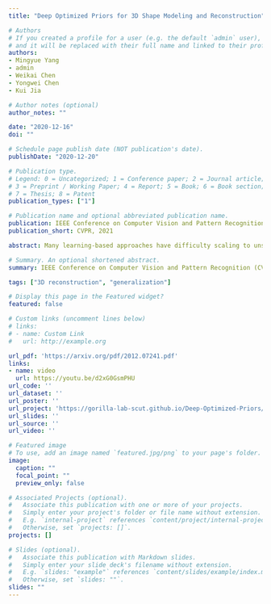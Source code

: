 ```yaml
---
title: "Deep Optimized Priors for 3D Shape Modeling and Reconstruction"

# Authors
# If you created a profile for a user (e.g. the default `admin` user), write the username (folder name) here 
# and it will be replaced with their full name and linked to their profile.
authors:
- Mingyue Yang
- admin 
- Weikai Chen
- Yongwei Chen
- Kui Jia

# Author notes (optional)
author_notes: ""

date: "2020-12-16"
doi: ""

# Schedule page publish date (NOT publication's date).
publishDate: "2020-12-20"

# Publication type.
# Legend: 0 = Uncategorized; 1 = Conference paper; 2 = Journal article;
# 3 = Preprint / Working Paper; 4 = Report; 5 = Book; 6 = Book section;
# 7 = Thesis; 8 = Patent
publication_types: ["1"]

# Publication name and optional abbreviated publication name.
publication: IEEE Conference on Computer Vision and Pattern Recognition, 2021
publication_short: CVPR, 2021

abstract: Many learning-based approaches have difficulty scaling to unseen data, as the generality of its learned prior is limited to the scale and variations of the training samples. This holds particularly true with 3D learning tasks, given the sparsity of 3D datasets available. We introduce a new learning framework for 3D modeling and reconstruction that greatly improves the generalization ability of a deep generator. Our approach strives to connect the good ends of both learning-based and optimization-based methods. In particular, unlike the common practice that fixes the pre-trained priors at test time, we propose to further optimize the learned prior and latent code according to the input physical measurements after the training. We show that the proposed strategy effectively breaks the barriers constrained by the pre-trained priors and could lead to high-quality adaptation to unseen data. We realize our framework using the implicit surface representation and validate the efficacy of our approach in a variety of challenging tasks that take highly sparse or collapsed observations as input. Experimental results show that our approach compares favorably with the state-of-the-art methods in terms of both generality and accuracy.

# Summary. An optional shortened abstract.
summary: IEEE Conference on Computer Vision and Pattern Recognition (CVPR), 2021

tags: ["3D reconstruction", "generalization"]

# Display this page in the Featured widget?
featured: false

# Custom links (uncomment lines below)
# links:
# - name: Custom Link
#   url: http://example.org

url_pdf: 'https://arxiv.org/pdf/2012.07241.pdf'
links:
- name: video
  url: https://youtu.be/d2xG0GsmPHU
url_code: ''
url_dataset: ''
url_poster: ''
url_project: 'https://gorilla-lab-scut.github.io/Deep-Optimized-Priors/'
url_slides: ''
url_source: ''
url_video: ''

# Featured image
# To use, add an image named `featured.jpg/png` to your page's folder. 
image:
  caption: ""
  focal_point: ""
  preview_only: false

# Associated Projects (optional).
#   Associate this publication with one or more of your projects.
#   Simply enter your project's folder or file name without extension.
#   E.g. `internal-project` references `content/project/internal-project/index.md`.
#   Otherwise, set `projects: []`.
projects: []

# Slides (optional).
#   Associate this publication with Markdown slides.
#   Simply enter your slide deck's filename without extension.
#   E.g. `slides: "example"` references `content/slides/example/index.md`.
#   Otherwise, set `slides: ""`.
slides: ""
---
```



